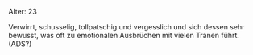 Alter: 23

Verwirrt, schusselig, tollpatschig und vergesslich und sich dessen sehr bewusst, was oft zu emotionalen Ausbrüchen mit vielen Tränen führt. (ADS?)

